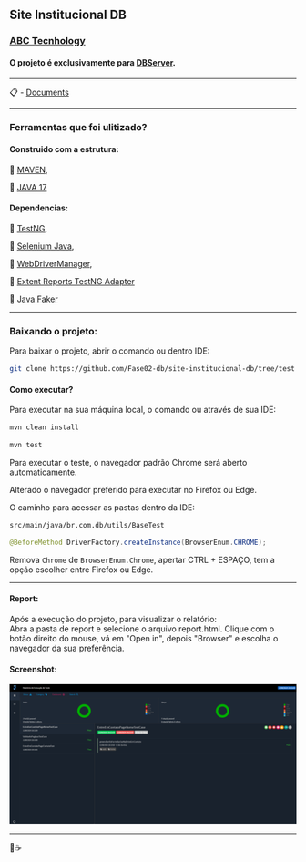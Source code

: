 
## Site Institucional DB

### [ABC Tecnhology](https://site-institucional-db-fork.vercel.app/)


#### O projeto é exclusivamente para [DBServer](https://db.tec.br/).
  
---  

:clipboard: - [Documents]([https://site-institucional-db-fork.vercel.app/](https://github.com/Fase02-db/site-institucional-db/tree/test/documents))
  
---  

### Ferramentas que foi ulitizado?

#### Construido com a estrutura:

:pushpin: [MAVEN](https://maven.apache.org/download.cgi),

:pushpin: [JAVA 17](https://www.oracle.com/java/technologies/javase/jdk17-archive-downloads.html)

#### Dependencias:
:pushpin: [TestNG](https://mvnrepository.com/artifact/org.testng/testng/7.10.2),

:pushpin: [Selenium Java](https://mvnrepository.com/artifact/org.seleniumhq.selenium/selenium-java/4.23.1),

:pushpin: [WebDriverManager](https://mvnrepository.com/artifact/io.github.bonigarcia/webdrivermanager/5.9.2),

:pushpin: [Extent Reports TestNG Adapter](https://mvnrepository.com/artifact/com.aventstack/extentreports-testng-adapter/1.0.3)

:pushpin: [Java Faker](https://mvnrepository.com/artifact/com.github.javafaker/javafaker/1.0.2)
  
---  

### Baixando o projeto:

Para baixar o projeto, abrir o comando ou dentro IDE:
```bash  
git clone https://github.com/Fase02-db/site-institucional-db/tree/test
```  

#### Como executar?
Para executar na sua máquina local, o comando ou através de sua IDE:
```bash  
mvn clean install
```
```bash  
mvn test
```  
Para executar o teste, o navegador padrão Chrome será aberto automaticamente.

Alterado o navegador preferido para executar no Firefox ou Edge. 

O caminho para acessar as pastas dentro da IDE:
```  
src/main/java/br.com.db/utils/BaseTest  
```  
```java  
@BeforeMethod DriverFactory.createInstance(BrowserEnum.CHROME);  
```  
Remova `Chrome` de `BrowserEnum.Chrome`,  apertar CTRL + ESPAÇO, tem a opção escolher entre Firefox ou Edge.
  
---  
#### Report:
Após a execução do projeto, para visualizar o relatório:   
Abra a pasta de report e selecione o arquivo report.html. Clique com o botão direito do mouse, vá em "Open in", depois "Browser" e escolha o navegador da sua preferência.

#### Screenshot:
![](src/main/resources/img/screenshot_report.png)

---
:robot::coffee:
